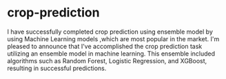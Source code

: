 # crop-prediction
I have successfully completed crop prediction using ensemble model by using Machine Learning models ,which are most popular in the market.
I'm pleased to announce that I've accomplished the crop prediction task utilizing an ensemble model in machine learning. This ensemble included algorithms such as Random Forest, Logistic Regression, and XGBoost, resulting in successful predictions.
